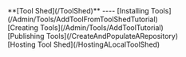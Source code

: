 <div class='linkbox'>
**[Tool Shed](/ToolShed)**
----
[Installing Tools](/Admin/Tools/AddToolFromToolShedTutorial)<br />
[Creating Tools](/Admin/Tools/AddToolTutorial)<br />
[Publishing Tools](/CreateAndPopulateARepository)<br />
[Hosting Tool Shed](/HostingALocalToolShed)<br />
</div>

